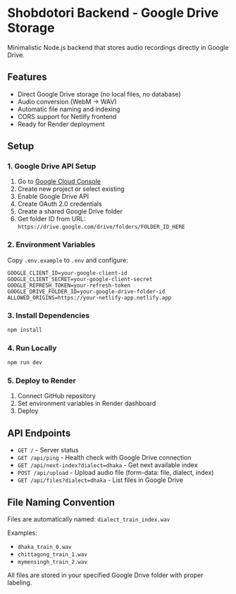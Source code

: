 # Shobdotori Backend - Google Drive Storage

Minimalistic Node.js backend that stores audio recordings directly in Google Drive.

## Features
- Direct Google Drive storage (no local files, no database)
- Audio conversion (WebM → WAV)
- Automatic file naming and indexing
- CORS support for Netlify frontend
- Ready for Render deployment

## Setup

### 1. Google Drive API Setup
1. Go to [Google Cloud Console](https://console.cloud.google.com/)
2. Create new project or select existing
3. Enable Google Drive API
4. Create OAuth 2.0 credentials
5. Create a shared Google Drive folder
6. Get folder ID from URL: `https://drive.google.com/drive/folders/FOLDER_ID_HERE`

### 2. Environment Variables
Copy `.env.example` to `.env` and configure:

```env
GOOGLE_CLIENT_ID=your-google-client-id
GOOGLE_CLIENT_SECRET=your-google-client-secret
GOOGLE_REFRESH_TOKEN=your-refresh-token
GOOGLE_DRIVE_FOLDER_ID=your-google-drive-folder-id
ALLOWED_ORIGINS=https://your-netlify-app.netlify.app
```

### 3. Install Dependencies
```bash
npm install
```

### 4. Run Locally
```bash
npm run dev
```

### 5. Deploy to Render
1. Connect GitHub repository
2. Set environment variables in Render dashboard
3. Deploy

## API Endpoints

- `GET /` - Server status
- `GET /api/ping` - Health check with Google Drive connection
- `GET /api/next-index?dialect=dhaka` - Get next available index
- `POST /api/upload` - Upload audio file (form-data: file, dialect, index)
- `GET /api/files?dialect=dhaka` - List files in Google Drive

## File Naming Convention

Files are automatically named: `dialect_train_index.wav`

Examples:
- `dhaka_train_0.wav`
- `chittagong_train_1.wav`
- `mymensingh_train_2.wav`

All files are stored in your specified Google Drive folder with proper labeling.
